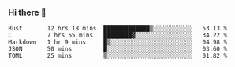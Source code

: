 ### Hi there 👋

<!--
**WShiBin/WShiBin** is a ✨ _special_ ✨ repository because its `README.md` (this file) appears on your GitHub profile.

Here are some ideas to get you started:

- 🔭 I’m currently working on ...
- 🌱 I’m currently learning ...
- 👯 I’m looking to collaborate on ...
- 🤔 I’m looking for help with ...
- 💬 Ask me about ...
- 📫 How to reach me: ...
- 😄 Pronouns: ...
- ⚡ Fun fact: ...
-->

<!--START_SECTION:waka-->
```text
Rust       12 hrs 18 mins  █████████████▒░░░░░░░░░░░   53.13 % 
C          7 hrs 55 mins   ████████▓░░░░░░░░░░░░░░░░   34.22 % 
Markdown   1 hr 9 mins     █▒░░░░░░░░░░░░░░░░░░░░░░░   04.98 % 
JSON       50 mins         █░░░░░░░░░░░░░░░░░░░░░░░░   03.60 % 
TOML       25 mins         ▒░░░░░░░░░░░░░░░░░░░░░░░░   01.82 % 
```
<!--END_SECTION:waka-->
